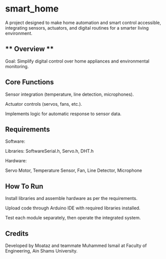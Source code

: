 # smart_home

A project designed to make home automation and smart control accessible, integrating sensors, actuators, and digital routines for a smarter living environment.

## ** Overview **
Goal: Simplify digital control over home appliances and environmental monitoring.

## **Core Functions**

Sensor integration (temperature, line detection, microphones).

Actuator controls (servos, fans, etc.).

Implements logic for automatic response to sensor data.

## **Requirements**
Software:

Libraries: SoftwareSerial.h, Servo.h, DHT.h

Hardware:

Servo Motor, Temperature Sensor, Fan, Line Detector, Microphone

## **How To Run**
Install libraries and assemble hardware as per the requirements.

Upload code through Arduino IDE with required libraries installed.

Test each module separately, then operate the integrated system.

## **Credits**
Developed by Moataz and teammate Muhammed Ismail at Faculty of Engineering, Ain Shams University.
